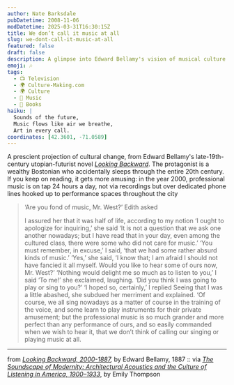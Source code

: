 ```yaml
---
author: Nate Barksdale
pubDatetime: 2008-11-06
modDatetime: 2025-03-31T16:30:15Z
title: We don’t call it music at all
slug: we-dont-call-it-music-at-all
featured: false
draft: false
description: A glimpse into Edward Bellamy's vision of musical culture in the year 2000, where professional music is readily accessible at all times.
emoji: 🎶
tags:
  - 📺 Television
  - 🌍 Culture-Making.com
  - 🌍 Culture
  - 🎵 Music
  - 📖 Books
haiku: |
  Sounds of the future,  
  Music flows like air we breathe,  
  Art in every call.
coordinates: [42.3601, -71.0589]
---
```


A prescient projection of cultural change, from Edward Bellamy's late-19th-century utopian-futurist novel _[Looking Backward](http://en.wikipedia.org/wiki/Looking_Backward)_. The protagonist is a wealthy Bostonian who accidentally sleeps through the entire 20th century. If you keep on reading, it gets more amusing: in the year 2000, professional music is on tap 24 hours a day, not via recordings but over dedicated phone lines hooked up to performance spaces throughout the city

> ‘Are you fond of music, Mr. West?’ Edith asked
>
> I assured her that it was half of life, according to my notion
> ‘I ought to apologize for inquiring,’ she said
> ‘It is not a question that we ask one another nowadays; but I have read that in your day, even among the cultured class, there were some who did not care for music.’
> ‘You must remember, in excuse,’ I said, ‘that we had some rather absurd kinds of music.’
> ‘Yes,’ she said, ‘I know that; I am afraid I should not have fancied it all myself. Would you like to hear some of ours now, Mr. West?’
> ‘Nothing would delight me so much as to listen to you,’ I said
> ‘To me!’ she exclaimed, laughing. ‘Did you think I was going to play or sing to you?’
> ‘I hoped so, certainly,’ I replied
> Seeing that I was a little abashed, she subdued her merriment and explained. ‘Of course, we all sing nowadays as a matter of course in the training of the voice, and some learn to play instruments for their private amusement; but the professional music is so much grander and more perfect than any performance of ours, and so easily commanded when we wish to hear it, that we don’t think of calling our singing or playing music at all.

---

from _[Looking Backward, 2000-1887](http://books.google.com/books?id=oVQLAAAAIAAJ&printsec=frontcover&dq=bellamy+looking+backward&ei=ovwRSb_WHIPWsgOn95WgDw#PPA87,M1),_ by Edward Bellamy, 1887 :: via [_The Soundscape of Modernity: Architectural Acoustics and the Culture of Listening in America, 1900–1933_](http://books.google.com/books?id=7jvtvGbatv4C&printsec=frontcover&dq=soundscape+of+modernity&ei=9f4RSdJagYKyA9v-xYgE), by Emily Thompson
